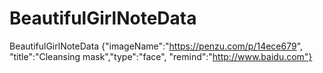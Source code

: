 # BeautifulGirlNoteData
BeautifulGirlNoteData {"imageName":"https://penzu.com/p/14ece679", "title":"Cleansing mask","type":"face", "remind":"http://www.baidu.com"}

